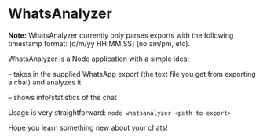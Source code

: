 # WhatsAnalyzer

**Note:** WhatsAnalyzer currently only parses exports with the following timestamp format: [d/m/yy HH:MM:SS] (no am/pm, etc).


WhatsAnalyzer is a Node application with a simple idea:

– takes in the supplied WhatsApp export (the text file you get from exporting a chat) and analyzes it

– shows info/statistics of the chat

Usage is very straightforward: `node whatsanalyzer <path to export>`

Hope you learn something new about your chats!
